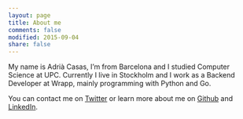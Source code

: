 ```yaml
---
layout: page
title: About me
comments: false
modified: 2015-09-04
share: false
---
```


My name is Adrià Casas, I’m from Barcelona and I studied Computer Science at UPC. Currently I live in Stockholm and I work as a Backend Developer at Wrapp, mainly programming with Python and Go.

You can contact me on [Twitter](https://twitter.com/adcaes) or learn more about me on [Github](https://github.com/adcaes) and [LinkedIn](https://www.linkedin.com/in/adriacasas).
